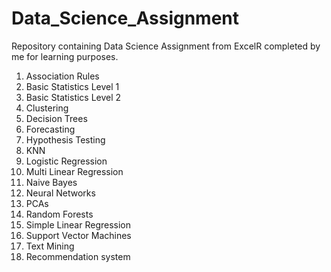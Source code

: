 # Data_Science_Assignment
Repository containing Data Science Assignment from ExcelR completed by me for learning purposes.

1.	Association Rules
2.	Basic Statistics Level 1
3.	Basic Statistics Level 2
4.	Clustering
5.	Decision Trees
6.	Forecasting
7.	Hypothesis Testing
8.	KNN
9.	Logistic Regression
10.	Multi Linear Regression
11.	Naive Bayes
12.	Neural Networks
13.	PCAs
14.	Random Forests
15.	Simple Linear Regression
16.	Support Vector Machines
17.	Text Mining
18.	Recommendation system

